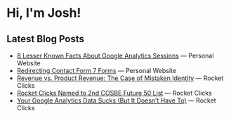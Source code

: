 # Hi, I'm Josh!

## Latest Blog Posts
<!-- BLOG-POST-LIST:START -->
- [8 Lesser Known Facts About Google Analytics Sessions](https://jdegbau.com/blog/lesser-known-google-analytics-session-facts/) — Personal Website
- [Redirecting Contact Form 7 Forms](https://jdegbau.com/blog/contact-form-7-redirects/) — Personal Website
- [Revenue vs. Product Revenue: The Case of Mistaken Identity](https://www.rocketclicks.com/client-education/revenue-vs-product-revenue-the-case-of-mistaken-identity/) — Rocket Clicks
- [Rocket Clicks Named to 2nd COSBE Future 50 List](https://www.rocketclicks.com/industry-news/rocket-clicks-named-to-2nd-cosbe-future-50-list/) — Rocket Clicks
- [Your Google Analytics Data Sucks (But It Doesn’t Have To)](https://www.rocketclicks.com/client-education/common-google-analytics-issues/) — Rocket Clicks

<!-- BLOG-POST-LIST:END -->
